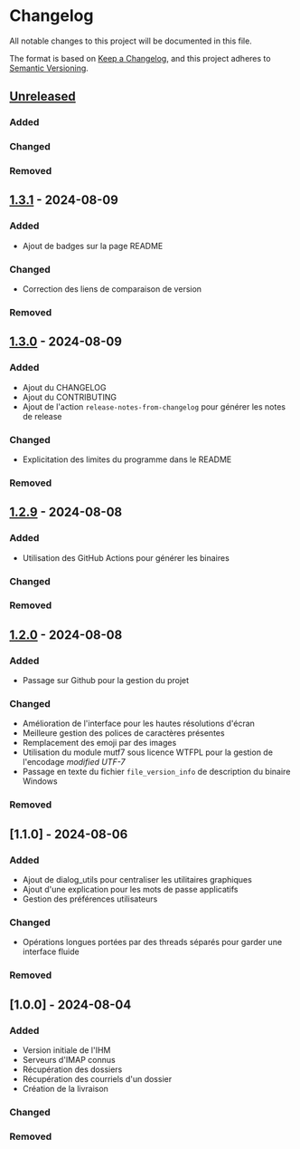 # Changelog

All notable changes to this project will be documented in this file.

The format is based on [Keep a Changelog](https://keepachangelog.com/en/1.1.0/),
and this project adheres to [Semantic Versioning](https://semver.org/spec/v2.0.0.html).

## [Unreleased]

### Added

### Changed

### Removed

## [1.3.1] - 2024-08-09

### Added

- Ajout de badges sur la page README

### Changed

- Correction des liens de comparaison de version

### Removed

## [1.3.0] - 2024-08-09

### Added

- Ajout du CHANGELOG
- Ajout du CONTRIBUTING
- Ajout de l'action `release-notes-from-changelog` pour générer les notes de release

### Changed

- Explicitation des limites du programme dans le README

### Removed

## [1.2.9] - 2024-08-08

### Added

- Utilisation des GitHub Actions pour générer les binaires

### Changed

### Removed

## [1.2.0] - 2024-08-08

### Added

- Passage sur Github pour la gestion du projet

### Changed

- Amélioration de l'interface pour les hautes résolutions d'écran
- Meilleure gestion des polices de caractères présentes
- Remplacement des emoji par des images
- Utilisation du module mutf7 sous licence WTFPL pour la gestion de l'encodage _modified UTF-7_
- Passage en texte du fichier `file_version_info` de description du binaire Windows

### Removed

## [1.1.0] - 2024-08-06

### Added

- Ajout de dialog_utils pour centraliser les utilitaires graphiques
- Ajout d'une explication pour les mots de passe applicatifs
- Gestion des préférences utilisateurs

### Changed

- Opérations longues portées par des threads séparés pour garder une interface fluide

### Removed

## [1.0.0] - 2024-08-04

### Added

- Version initiale de l'IHM
- Serveurs d'IMAP connus
- Récupération des dossiers
- Récupération des courriels d'un dossier
- Création de la livraison

### Changed

### Removed

[Unreleased]: https://github.com/tledoux/donatemail/compare/v1.3.1..HEAD
[1.3.1]: https://github.com/tledoux/donatemail/compare/v1.3.0..v1.3.1
[1.3.0]: https://github.com/tledoux/donatemail/compare/v1.2.9..v1.3.0
[1.2.9]: https://github.com/tledoux/donatemail/compare/v1.2.0..v1.3.9
[1.2.0]: https://github.com/tledoux/donatemail/releases/tag/v1.2.0